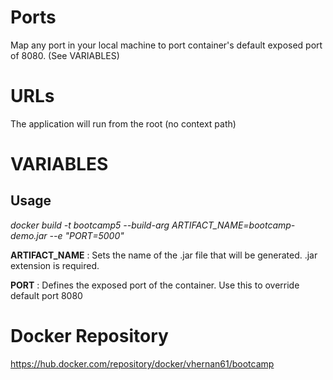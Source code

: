 # Ports

Map any port in your local machine to port container's default exposed port of 8080. (See VARIABLES)

# URLs

The application will run from the root (no context path) 

# VARIABLES

## Usage

*docker build -t bootcamp5 --build-arg ARTIFACT_NAME=bootcamp-demo.jar --e "PORT=5000"*

**ARTIFACT_NAME** : Sets the name of the .jar file that will be generated. .jar extension is required. 

**PORT** : Defines the exposed port of the container. Use this to override default port 8080

# Docker Repository

https://hub.docker.com/repository/docker/vhernan61/bootcamp